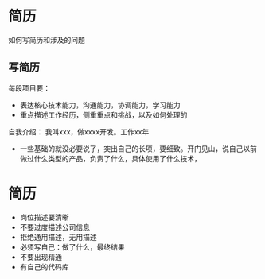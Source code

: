 
# 简历
如何写简历和涉及的问题

## 写简历
每段项目要：
- 表达核心技术能力，沟通能力，协调能力，学习能力
- 重点描述工作经历，侧重重点和挑战，以及如何处理的

自我介绍：
我叫xxx，做xxxx开发。工作xx年
- 一些基础的就没必要说了，突出自己的长项，要细致。开门见山，说自己以前做过什么类型的产品，负责了什么，具体使用了什么技术，


# 简历
- 岗位描述要清晰
- 不要过度描述公司信息
- 拒绝通用描述，无用描述
- 必须写自己：做了什么，最终结果
- 不要出现精通
- 有自己的代码库